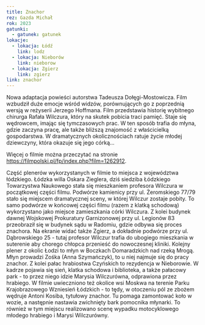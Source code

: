 ```yaml
---
title: Znachor
rez: Gazda Michał
rok: 2023
gatunki: 
  - gatunek: gatunek
lokacje:
  - lokacja: Łódź
    link: lodz
  - lokacja: Nieborów
    link: nieborow
  - lokacja: Zgierz
    link: zgierz
link: znachor
---
```

Nowa adaptacja powieści autorstwa Tadeusza Dołęgi-Mostowicza. Film wzbudził duże emocje wśród widzów, porównujących go z poprzednią wersją w reżyserii Jerzego Hoffmana. 
Film przedstawia historię wybitnego chirurga Rafała Wilczura, który na skutek pobicia traci pamięć. Staje się wędrowcem, imając się tymczasowych prac. W ten sposób trafia do młyna, gdzie zaczyna pracę, ale także bliższą znajomość z właścicielką gospodarstwa. W dramatycznych okolicznościach ratuje życie młodej dziewczyny, która okazuje się jego córką...

Więcej o filmie można przeczytać na stronie https://filmpolski.pl/fp/index.php?film=1262912.

Część plenerów wykorzystanych w filmie to miejsca z województwa łódzkiego. Łódzka willa Oskara Zieglera, dziś siedziba Łódzkiego Towarzystwa Naukowego stała się mieszkaniem profesora Wilczura w początkowej części filmu. Podwórze kamienicy przy ul. Żeromskiego 77/79 stało się miejscem dramatycznej sceny, w której Wilczur zostaje pobity. To samo podwórze w końcowej części filmu (razem z klatką schodową) wykorzystano jako miejsce zamieszkania córki Wilczura. Z kolei budynek dawnej Wojskowej Prokuratury Garnizonowej przy ul. Legionów 83 przeobraził się w budynek sądu w Radomiu, gdzie odbywa się proces znachora. Na ekranie widać także Zgierz, a dokładnie podwórze przy ul. Dąbrowskiego 25 - tutaj profesor Wilczur trafia do ubogiego mieszkania w suterenie aby chorego chłopca przenieść do nowoczesnej kliniki. 
Kolejny plener z okolic Łodzi to młyn w Boczkach Domaradzkich nad rzeką Mrogą. Młyn prowadzi Zośka (Anna Szymańczyk), to u niej najmuje się do pracy znachor. 
Z kolei pałac hrabiostwa Czyńskich to rezydencja w Nieborowie. W kadrze pojawia się sień, klatka schodowa i biblioteka, a także pałacowy park - to przez niego idzie Marysia Wilczurówna, odprawiona przez hrabiego.
W filmie uwieczniono też okolice wsi Moskwa na terenie Parku Krajobrazowego Wzniesień Łódzkich - to tędy, w otoczeniu pól ze zbożem wędruje Antoni Kosiba, tytułowy znachor. Tu pomaga zamontować koło w wozie, a następnie nastawia zwichnięty bark pomocnika młynarki. To również w tym miejscu realizowano scenę wypadku motocyklowego młodego hrabiego i Marysi Wilczurówny.
